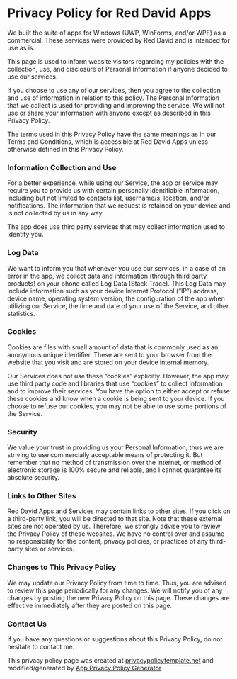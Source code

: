 # Privacy Policy for Red David Apps


                
We built the suite of apps for Windows (UWP, WinForms, and/or WPF) as a commercial. These services were provided by Red David and is intended for use as is.

This page is used to inform website visitors regarding my policies with the collection, use, and disclosure of Personal Information if anyone decided to use our services.

If you choose to use any of our services, then you agree to the collection and use of information in relation to this policy. The Personal Information that we collect is used for providing and improving the service. We will not use or share your information with anyone except as described in this Privacy Policy.

The terms used in this Privacy Policy have the same meanings as in our Terms and Conditions, which is accessible at Red David Apps unless otherwise defined in this Privacy Policy.

### Information Collection and Use
For a better experience, while using our Service, the app or service may require you to provide us with certain personally identifiable information, including but not limited to contacts list, username/s, location, and/or notifications. The information that we request is retained on your device and is not collected by us in any way.

The app does use third party services that may collect information used to identify you.

### Log Data
We want to inform you that whenever you use our services, in a case of an error in the app, we collect data and information (through third party products) on your phone called Log Data (Stack Trace). This Log Data may include information such as your device Internet Protocol (“IP”) address, device name, operating system version, the configuration of the app when utilizing our Service, the time and date of your use of the Service, and other statistics.

### Cookies
Cookies are files with small amount of data that is commonly used as an anonymous unique identifier. These are sent to your browser from the website that you visit and are stored on your device internal memory.

Our Services does not use these “cookies” explicitly. However, the app may use third party code and libraries that use “cookies” to collect information and to improve their services. You have the option to either accept or refuse these cookies and know when a cookie is being sent to your device. If you choose to refuse our cookies, you may not be able to use some portions of the Service.

### Security
We value your trust in providing us your Personal Information, thus we are striving to use commercially acceptable means of protecting it. But remember that no method of transmission over the internet, or method of electronic storage is 100% secure and reliable, and I cannot guarantee its absolute security.

### Links to Other Sites
Red David Apps and Services may contain links to other sites. If you click on a third-party link, you will be directed to that site. Note that these external sites are not operated by us. Therefore, we strongly advise you to review the Privacy Policy of these websites. We have no control over and assume no responsibility for the content, privacy policies, or practices of any third-party sites or services.

### Changes to This Privacy Policy
We may update our Privacy Policy from time to time. Thus, you are advised to review this page periodically for any changes. We will notify you of any changes by posting the new Privacy Policy on this page. These changes are effective immediately after they are posted on this page.

### Contact Us
If you have any questions or suggestions about this Privacy Policy, do not hesitate to contact me.

This privacy policy page was created at <a href="https://privacypolicytemplate.net" target="_blank">privacypolicytemplate.net</a> and modified/generated by
<a href="https://app-privacy-policy-generator.firebaseapp.com/" target="_blank">App Privacy Policy Generator</a>
           
